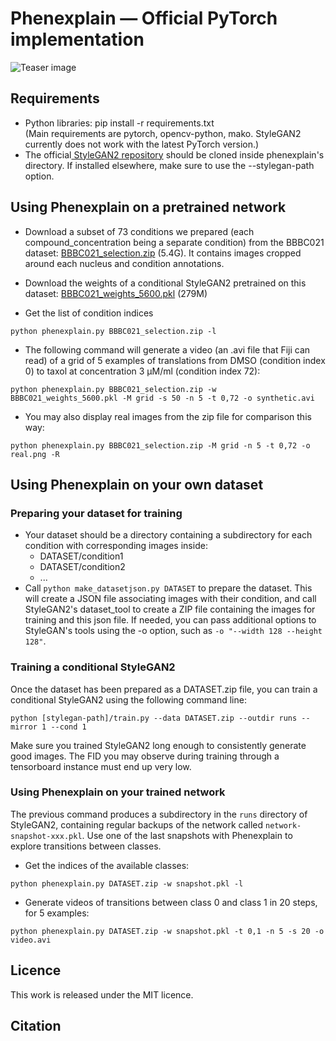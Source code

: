 # Phenexplain &mdash; Official PyTorch implementation

![Teaser image](./docs/teaser.png)

## Requirements

* Python libraries: pip install -r requirements.txt  
  (Main requirements are pytorch, opencv-python, mako. StyleGAN2 currently does not work with the latest PyTorch version.)
* The official[ StyleGAN2 repository]( https://github.com/NVlabs/stylegan2-ada-pytorch/) should be cloned inside phenexplain's directory. If installed elsewhere, make sure to use the --stylegan-path option.


## Using Phenexplain on a pretrained network

* Download a subset of 73 conditions we prepared (each compound_concentration being a separate condition) from the BBBC021 dataset: [BBBC021_selection.zip](https://phenexplain.bio.ens.psl.eu/datasets/BBBC021_selection.zip) (5.4G). It contains images cropped around each nucleus and condition annotations.

* Download the weights of a conditional StyleGAN2 pretrained on this dataset: [BBBC021_weights_5600.pkl](https://phenexplain.bio.ens.psl.eu/datasets/BBBC021_weights_5600.pkl) (279M)

* Get the list of condition indices

`python phenexplain.py BBBC021_selection.zip -l`

* The following command will generate a video (an .avi file that Fiji can read) of a grid of 5 examples of translations from DMSO (condition index 0) to taxol at concentration 3 µM/ml (condition index 72):

`python phenexplain.py BBBC021_selection.zip -w BBBC021_weights_5600.pkl -M grid -s 50 -n 5 -t 0,72 -o synthetic.avi`

* You may also display real images from the zip file for comparison this way:

`python phenexplain.py BBBC021_selection.zip -M grid -n 5 -t 0,72 -o real.png -R`

## Using Phenexplain on your own dataset

### Preparing your dataset for training

* Your dataset should be a directory containing a subdirectory for each condition with corresponding images inside:
    * DATASET/condition1
    * DATASET/condition2
    * ...
* Call `python make_datasetjson.py DATASET` to prepare the dataset. This will create a JSON file associating images with their condition, and call StyleGAN2's dataset_tool to create a ZIP file containing the images for training and this json file. If needed, you can pass additional options to StyleGAN's tools using the -o option, such as `-o "--width 128 --height 128"`.

### Training a conditional StyleGAN2

Once the dataset has been prepared as a DATASET.zip file, you can train a conditional StyleGAN2 using the following command line:

`python [stylegan-path]/train.py --data DATASET.zip --outdir runs --mirror 1 --cond 1`

Make sure you trained StyleGAN2 long enough to consistently generate good images. The FID you may observe during training through a tensorboard instance must end up very low. 

### Using Phenexplain on your trained network

The previous command produces a subdirectory in the `runs` directory of StyleGAN2, containing regular backups of the network called `network-snapshot-xxx.pkl`. Use one of the last snapshots with Phenexplain to explore transitions between classes.

* Get the indices of the available classes:

`python phenexplain.py DATASET.zip -w snapshot.pkl -l`

* Generate videos of transitions between class 0 and class 1 in 20 steps, for 5 examples: 

`python phenexplain.py DATASET.zip -w snapshot.pkl -t 0,1 -n 5 -s 20 -o video.avi`

## Licence

This work is released under the MIT licence.

## Citation

